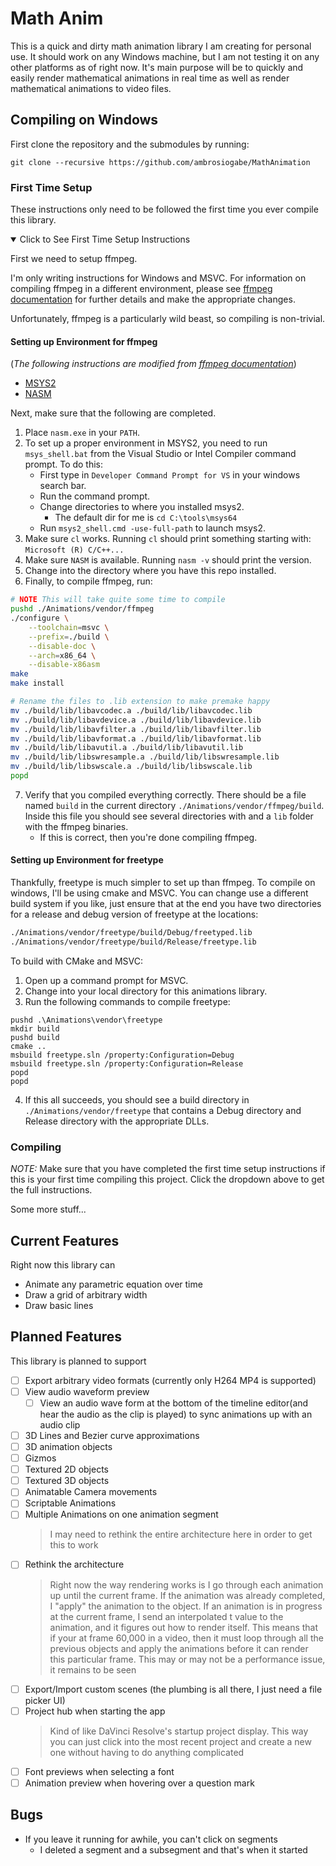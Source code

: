 # Math Anim

This is a quick and dirty math animation library I am creating for personal use. It should work on any Windows machine, but I am not testing it on any other platforms as of right now. It's main purpose will be to quickly and easily render mathematical animations in real time as well as render mathematical animations to video files.

## Compiling on Windows

First clone the repository and the submodules by running:

```batch
git clone --recursive https://github.com/ambrosiogabe/MathAnimation
```

### First Time Setup

These instructions only need to be followed the first time you ever compile this library.

<details open>

<summary>
Click to See First Time Setup Instructions
</summary>

 First we need to setup ffmpeg.

I'm only writing instructions for Windows and MSVC. For information on compiling ffmpeg in a different environment, please see [ffmpeg documentation](https://ffmpeg.org/platform.html#Windows) for further details and make the appropriate changes.

Unfortunately, ffmpeg is a particularly wild beast, so compiling is non-trivial.

#### Setting up Environment for ffmpeg

(_The following instructions are modified from [ffmpeg documentation](https://ffmpeg.org/platform.html#Windows)_)

* [MSYS2](https://www.msys2.org)
* [NASM](https://www.msys2.org)

Next, make sure that the following are completed.

1. Place `nasm.exe` in your `PATH`.
2. To set up a proper environment in MSYS2, you need to run `msys_shell.bat` from the Visual Studio or Intel Compiler command prompt. To do this:
    * First type in `Developer Command Prompt for VS` in your windows search bar.
    * Run the command prompt.
    * Change directories to where you installed msys2.
        * The default dir for me is `cd C:\tools\msys64`
    * Run `msys2_shell.cmd -use-full-path` to launch msys2.
3. Make sure `cl` works. Running `cl` should print something starting with: `Microsoft (R) C/C++...`
4. Make sure `NASM` is available. Running `nasm -v` should print the version.
5. Change into the directory where you have this repo installed.
6. Finally, to compile ffmpeg, run:

```bash
# NOTE This will take quite some time to compile
pushd ./Animations/vendor/ffmpeg
./configure \
    --toolchain=msvc \
    --prefix=./build \
    --disable-doc \
    --arch=x86_64 \
    --disable-x86asm 
make 
make install

# Rename the files to .lib extension to make premake happy
mv ./build/lib/libavcodec.a ./build/lib/libavcodec.lib
mv ./build/lib/libavdevice.a ./build/lib/libavdevice.lib
mv ./build/lib/libavfilter.a ./build/lib/libavfilter.lib
mv ./build/lib/libavformat.a ./build/lib/libavformat.lib
mv ./build/lib/libavutil.a ./build/lib/libavutil.lib
mv ./build/lib/libswresample.a ./build/lib/libswresample.lib
mv ./build/lib/libswscale.a ./build/lib/libswscale.lib
popd
```

7. Verify that you compiled everything correctly. There should be a file named `build` in the current directory `./Animations/vendor/ffmpeg/build`. Inside this file you should see several directories with and a `lib` folder with the ffmpeg binaries.
    * If this is correct, then you're done compiling ffmpeg.

#### Setting up Environment for freetype

Thankfully, freetype is much simpler to set up than ffmpeg. To compile on windows, I'll be using cmake and MSVC. You can change use a different build system if you like, just ensure that at the end you have two directories for a release and debug version of freetype at the locations:

```bash
./Animations/vendor/freetype/build/Debug/freetyped.lib
./Animations/vendor/freetype/build/Release/freetype.lib
```

To build with CMake and MSVC:

1. Open up a command prompt for MSVC.
2. Change into your local directory for this animations library.
3. Run the following commands to compile freetype:

```batch
pushd .\Animations\vendor\freetype
mkdir build
pushd build
cmake ..
msbuild freetype.sln /property:Configuration=Debug
msbuild freetype.sln /property:Configuration=Release
popd
popd
```

4. If this all succeeds, you should see a build directory in `./Animations/vendor/freetype` that contains a Debug directory and Release directory with the appropriate DLLs.

</details>

### Compiling

_NOTE:_ Make sure that you have completed the first time setup instructions if this is your first time compiling this project. Click the dropdown above to get the full instructions.

Some more stuff...

## Current Features

Right now this library can

* Animate any parametric equation over time
* Draw a grid of arbitrary width
* Draw basic lines

## Planned Features

This library is planned to support

- [ ] Export arbitrary video formats (currently only H264 MP4 is supported)
- [ ] View audio waveform preview
  - [ ] View an audio wave form at the bottom of the timeline editor(and hear the audio as the clip is played) to sync
    animations up with an audio clip
- [ ] 3D Lines and Bezier curve approximations
- [ ] 3D animation objects
- [ ] Gizmos
- [ ] Textured 2D objects
- [ ] Textured 3D objects
- [ ] Animatable Camera movements
- [ ] Scriptable Animations
- [ ] Multiple Animations on one animation segment
  > I may need to rethink the entire architecture here in order to get this to work
- [ ] Rethink the architecture
  > Right now the way rendering works is I go through each animation up until the current
    frame. If the animation was already completed, I "apply" the animation to the object.
    If an animation is in progress at the current frame, I send an interpolated t value to
    the animation, and it figures out how to render itself. This means that if your at frame
    60,000 in a video, then it must loop through all the previous objects and apply the animations
    before it can render this particular frame. This may or may not be a performance issue, it   remains to be seen
- [ ] Export/Import custom scenes (the plumbing is all there, I just need a file picker UI)
- [ ] Project hub when starting the app
  > Kind of like DaVinci Resolve's startup project display. This way you can just click into the most recent
    project and create a new one without having to do anything complicated
- [ ] Font previews when selecting a font
- [ ] Animation preview when hovering over a question mark

## Bugs

* If you leave it running for awhile, you can't click on segments
    * I deleted a segment and a subsegment and that's when it started
